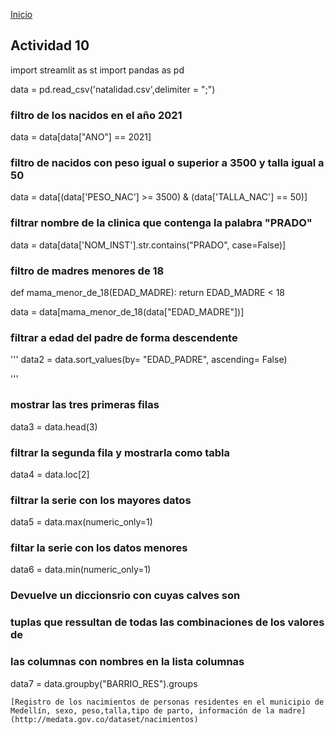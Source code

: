 <!-- No borrar o modificar -->
[Inicio](./index.md)

## Actividad 10 


import streamlit as st
import pandas as pd

data = pd.read_csv('natalidad.csv',delimiter = ";")

### filtro de los nacidos en el año 2021

data = data[data["ANO"] == 2021]


### filtro de nacidos con peso igual o superior a 3500 y talla igual a 50

data = data[(data['PESO_NAC'] >= 3500) & (data['TALLA_NAC'] == 50)]


### filtrar nombre de la clinica que contenga la palabra "PRADO"

data = data[data['NOM_INST'].str.contains("PRADO", case=False)]


### filtro de madres menores de 18

def mama_menor_de_18(EDAD_MADRE):
    return EDAD_MADRE < 18

data = data[mama_menor_de_18(data["EDAD_MADRE"])]


### filtrar a edad del padre de forma descendente
'''
data2 = data.sort_values(by= "EDAD_PADRE", ascending= False)

'''

### mostrar las tres primeras filas
data3 = data.head(3)


### filtrar la segunda fila y mostrarla como tabla
data4 = data.loc[2]


### filtrar la serie con los mayores datos
data5 = data.max(numeric_only=1)


### filtar la serie con los datos menores
data6 = data.min(numeric_only=1)


### Devuelve un diccionsrio con cuyas calves son
### tuplas que ressultan de todas las combinaciones de los valores de
### las columnas con nombres en la lista columnas
data7 = data.groupby("BARRIO_RES").groups

	[Registro de los nacimientos de personas residentes en el municipio de Medellín, sexo, peso,talla,tipo de parto, información de la madre](http://medata.gov.co/dataset/nacimientos)


<!-- Su documentación aquí -->





